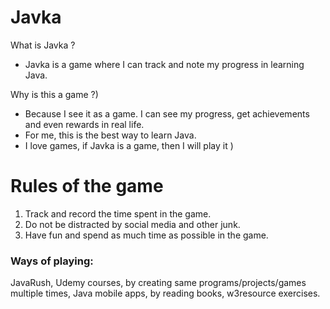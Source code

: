
# Javka
What is Javka ?  
- Javka is a game where I can track and note my progress in learning Java.  

Why is this a game ?)  
- Because I see it as a game. I can see my progress, get achievements and even rewards in real life.
- For me, this is the best way to learn Java.
- I love games, if Javka is a game, then I will play it )

# Rules of the game
 
1. Track and record the time spent in the game.  
2. Do not be distracted by social media and other junk.
3. Have fun and spend as much time as possible in the game.

### Ways of playing:  
JavaRush, Udemy courses, by creating same programs/projects/games multiple times, Java mobile apps, by reading books, w3resource exercises.

